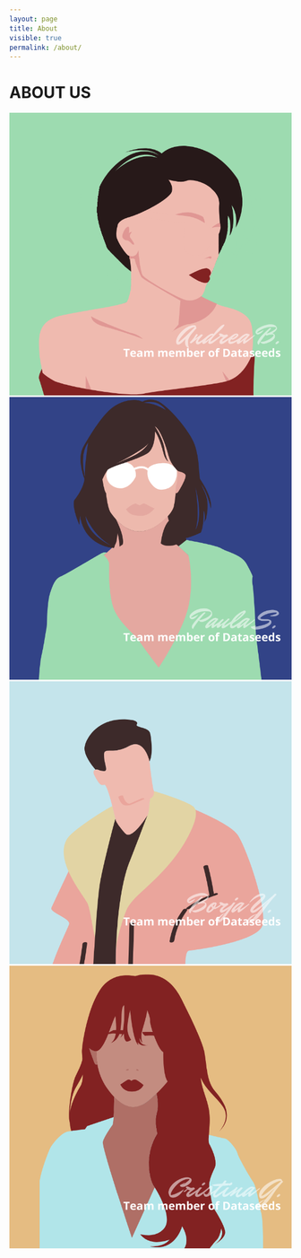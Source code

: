 ```yaml
---
layout: page
title: About
visible: true
permalink: /about/
---
```


<div>
	<div class="centered-title">
		<h1>ABOUT US</h1>
	</div>
	<div class="flex-container">
		<div class="about-row">
			<img src="/assets/about-andrea.png">
		</div>
		<div class="about-row">
			<img src="/assets/about-paula.png">
		</div>
		<div class="about-row">
			<img src="/assets/about-borja.png">
		</div>
		<div class="about-row">
			<img src="/assets/about-cristina.png">
		</div>
	</div>
</div>




